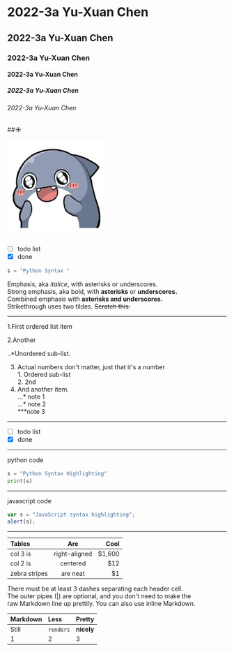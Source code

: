 # 2022-3a Yu-Xuan Chen
## 2022-3a Yu-Xuan Chen
### 2022-3a Yu-Xuan Chen
#### 2022-3a Yu-Xuan Chen
##### 2022-3a Yu-Xuan Chen
###### 2022-3a Yu-Xuan Chen

##☀️

![nkust](images.jfif "nkust")

- [ ] todo list
- [X] done

```python
s = "Python Syntax "

```


Emphasis, aka *italice*, with asterisks or underscores.<br>
Strong emphasis, aka bold, with **asterisks** or **underscores.**<br>
Combined emphasis with **asterisks and underscores.**<br>
Strikethrough uses two tildes. ~~Scratch this.~~<br>

---

 1.First ordered list item<br>
 
 
 2.Another <br>
 
   ..*Unordered sub-list.<br>
   
3. Actual numbers don't matter, just that it's a number<br>  1. Ordered sub-list<br> 2. 2nd<br>
4. And another item.<br>
 ...* note 1<br>
 ...* note 2<br>
 ***note 3<br>

---
- [ ] todo list
- [x] done
---
python code

```python
s = "Python Syntax Highlighting"
print(s)
```
---
javascript code

```javascript
var s = "JavaScript syntax highlighting";
alert(s);
```
---
| Tables        | Are           | Cool   |
| :------------ | :-----------: | -----: |
| col 3 is      | right-aligned | $1,600 |
| col 2 is      | centered      | $12    |
| zebra stripes | are neat      | $1     |

There must be at least 3 dashes separating each header cell.<br>
The outer pipes (|) are optional, and you don't need to make the<br>
raw Markdown line up prettily. You can also use inline Markdown.<br>

| Markdown | Less      | Pretty |
| :------- | :---------| :----- |
| Still    | `renders` | **nicely** |
| 1        |     2     |      3 |


